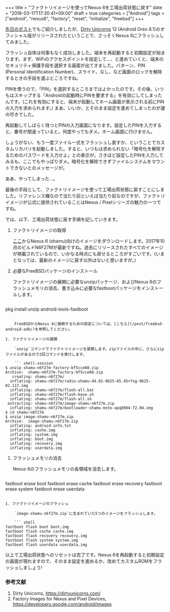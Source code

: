 +++
title = "ファクトリイメージを使ってNexus 6を工場出荷状態に戻す"
date = "2018-03-17T17:30:41+09:00"
draft = true
categories = ["Android"]
tags = ["android", "nexus6", "factory", "reset", "initialize", "freebsd"]
+++

[先日のポスト](/post/dirty-unicorns-12/)でもご紹介しましたが、[Dirty Unicorns](https://dirtyunicorns.com/) 12 (Android Oreo 8.1)のオフィシャル版がリリースされたということで、さっそくNexus 6にフラッシュしてみました。

フラッシュ自体は何事もなく成功しました。端末を再起動すると初期設定が始まります。まず、WiFiのアクセスポイントを設定して…、と進めていくと、端末のセキュリティ保護手段を選択する画面が出てきました。パターン、PIN (Personal Identification Number)、スライド、なし、など画面のロックを解除するときの手段を選ぶところですね。

PINを使うので、「PIN」を選択するところまではよかったのです。その後、いつもはスキップする「Androidの起動時にPINを要求する」を有効にしてしまったんです。(これを有効にすると、端末が起動してホーム画面が表示される前にPINの入力を求められます。) まあ、いいか、とそのまま設定を進めてしまったのが運の尽きでした。

再起動してしばらく待つとPINの入力画面になります。設定したPINを入力すると、番号が間違っていると。何度やってもダメ。ホーム画面に行けません。

しょうがない、もう一度ファイル一式をフラッシュし直すか、ということでカスタムリカバリを起動しました。すると、いつもは求められない「暗号化を解除するためのパスワードを入力せよ」との表示が。さきほど設定したPINを入力してみるも、ここでもやっぱりダメ。暗号化を解除できずファイルシステムをマウントできないとのメッセージが。

ああ、やってしまった…。

最後の手段として、ファクトリイメージを使って工場出荷状態に戻すことにしました。リファレンス機なので当たり前といえば当たり前なのですが、ファクトリイメージが公式に提供されていることはNexus / Pixelシリーズの魅力の一つですね。

では、以下、工場出荷状態に戻す手順を記していきます。

1. ファクトリイメージの取得

    [ここ](https://developers.google.com/android/images#shamu)からNexus 6 (shamu)向けのイメージをダウンロードします。2017年10月のビルドN6F27Mが最新ですね。過去にリリースされたすべてのイメージが掲載されているので、いかなる時点にも戻せるところがすごいです。(いまとなっては、最新のイメージに戻す以外はないと思いますが。)

1. 必要なFreeBSDパッケージのインストール

    ファクトリイメージの展開に必要なunzipパッケージ、およびNexus 6のフラッシュメモリの消去、書き込みに必要なfastbootパッケージをインストールします。

    ``` shell
pkg install unzip android-tools-fastboot
```

    FreeBSDからNexus 6に接続するための設定については、[こちら](/post/freebsd-android-adb/)を参照してください。

1. ファクトリイメージの展開

    `unzip`コマンドでファクトリイメージを展開します。zipファイルの中に、さらにzipファイルがあるので2回コマンドを実行します。

    ``` shell-session
$ unzip shamu-n6f27m-factory-bf5cce08.zip
Archive:  shamu-n6f27m-factory-bf5cce08.zip
   creating: shamu-n6f27m/
  inflating: shamu-n6f27m/radio-shamu-d4.01-9625-05.45+fsg-9625-02.117.img
  inflating: shamu-n6f27m/flash-all.bat
  inflating: shamu-n6f27m/flash-base.sh
  inflating: shamu-n6f27m/flash-all.sh
 extracting: shamu-n6f27m/image-shamu-n6f27m.zip
  inflating: shamu-n6f27m/bootloader-shamu-moto-apq8084-72.04.img 
$ cd shamu-n6f27m
$ unzip image-shamu-n6f27m.zip
Archive:  image-shamu-n6f27m.zip
  inflating: android-info.txt
  inflating: cache.img
  inflating: system.img
  inflating: boot.img
  inflating: recovery.img
  inflating: userdata.img
```

1. フラッシュメモリの消去

    Nexus 6のフラッシュメモリの各領域を消去します。

    ``` shell
fastboot erase boot
fastboot erase cache
fastboot erase recovery
fastboot erase system
fastboot erase userdata
```

1. ファクトリイメージのフラッシュ

    `image-shamu-n6f27m.zip`に含まれていた5つのイメージをフラッシュします。

    ``` shell
fastboot flash boot boot.img
fastboot flash cache cache.img
fastboot flash recovery recovery.img
fastboot flash system system.img
fastboot flash userdata userdata.img
```

以上で工場出荷状態へのリセットは完了です。Nexus 6を再起動すると初期設定の画面が現れますので、そのまま設定を進めるか、改めてカスタムROMをフラッシュしましょう!

### 参考文献
1. Dirty Unicorns, https://dirtyunicorns.com/
1. Factory Images for Nexus and Pixel Devices, https://developers.google.com/android/images
